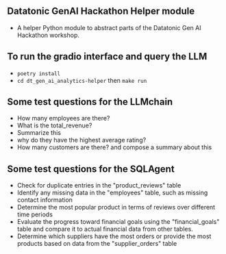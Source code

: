 ## Datatonic GenAI Hackathon Helper module
- A helper Python module to abstract parts of the Datatonic Gen AI Hackathon workshop. 

## To run the gradio interface and query the LLM
- `poetry install`
- `cd dt_gen_ai_analytics-helper` then `make run`

## Some test questions for the LLMchain 
- How many employees are there?
- What is the total_revenue?
 - Summarize this
 - why do they have the highest average rating?
- How many customers are there? and compose a summary about this 

## Some test questions for the SQLAgent
- Check for duplicate entries in the "product_reviews" table
- Identify any missing data in the "employees" table, such as missing contact information
- Determine the most popular product in terms of reviews over different time periods
- Evaluate the progress toward financial goals using the "financial_goals" table and compare it to actual financial data from other tables.
- Determine which suppliers have the most orders or provide the most products based on data from the "supplier_orders" table


